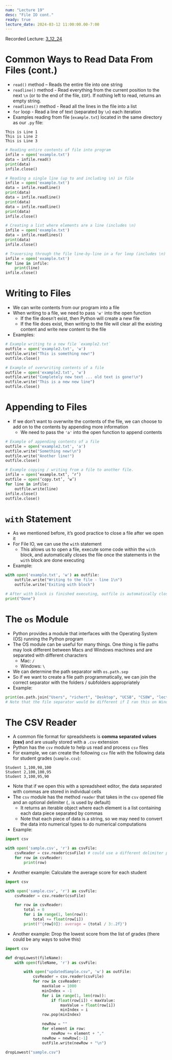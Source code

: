```yaml
---
num: "Lecture 19"
desc: "File IO cont."
ready: true
lecture_date: 2024-03-12 11:00:00.00-7:00
---
```


Recorded Lecture: [3_12_24](https://drive.google.com/file/d/16miYSd-8ky6gYRTMZCDMBv5VsAEnXzgs/view?usp=drive_link)

# Common Ways to Read Data From Files (cont.)
* `read()` method – Reads the entire file into one string
* `readline()` method - Read everything from the current position to the next `\n` (or to the end of the file, `EOF`). If nothing left to read, returns an empty string.
* `readlines()` method - Read all the lines in the file into a list
* `for` loop - Read a line of text (separated by `\n`) each iteration
* Examples reading from file (`example.txt`) located in the same directory as our `.py` file:

```
This is Line 1
This is Line 2
This is Line 3
```

```python
# Reading entire contents of file into program
infile = open('example.txt') 
data = infile.read()
print(data)
infile.close()
```
```python
# Reading a single line (up to and including \n) in file
infile = open('example.txt')
data = infile.readline()
print(data)
data = infile.readline()
print(data)
data = infile.readline()
print(data)
infile.close()
```
```python
# Creating a list where elements are a line (includes \n)
infile = open('example.txt')
data = infile.readlines()
print(data)
infile.close()
```
```python
# Traversing through the file line-by-line in a for loop (includes \n)
infile = open('example.txt')
for line in infile:
	print(line)
infile.close()
```

# Writing to Files

* We can write contents from our program into a file
* When writing to a file, we need to pass `'w'` into the open function
	* If the file doesn’t exist, then Python will create a new file
	* If the file does exist, then writing to the file will clear all the existing content and write new content to the file
* Examples:

```python
# Example writing to a new file `example2.txt`
outfile = open('example2.txt', 'w')
outfile.write("This is something new!")
outfile.close()
```
```python
# Example of overwriting contents of a file
outfile = open('example2.txt', 'w')
outfile.write("Completely new text ... old text is gone!\n")
outfile.write("This is a new new line")
outfile.close()
```

# Appending to Files

* If we don’t want to overwrite the contents of the file, we can choose to add on to the contents by appending more information
	* We need to pass the `'a'` into the open function to append contents

```python
# Example of appending contents of a file
outfile = open('example2.txt', 'a')
outfile.write("Something new!\n")
outfile.write("Another line!")
outfile.close()
```
```python
# Example copying / writing from a file to another file.
infile = open(‘example.txt’, ‘r’)
outfile = open(‘copy.txt’, ‘w’)
for line in infile:
	outfile.write(line)
infile.close()
outfile.close()
```

# `with` Statement

* As we mentioned before, it’s good practice to close a file after we open it
* For File IO, we can use the `with` statement
	* This allows us to open a file, execute some code within the `with` block, and automatically closes the file once the statements in the `with` block are done executing
* Example:

```python
with open('example.txt', 'w') as outfile:
	outfile.write("Writing to the file - line 1\n")
	outfile.write("Exiting with block")

# After with block is finished executing, outfile is automatically closed
print("Done")
```

# The `os` Module

* Python provides a module that interfaces with the Operating System (OS) running the Python program
* The OS module can be useful for many things. One thing is file paths may look different between Macs and Windows machines and are separated with different characters
	* Mac: `/`
	* Windows: `\`
* We can determine the path separator with `os.path.sep`
* So if we want to create a file path programmatically, we can join the correct separator with the folders / subfolders appropriately
* Example:

```python
print(os.path.join("Users", "richert", "Desktop", "UCSB", "CS8W", "lecture.py")) # Users/richert/Desktop/UCSB/CS8W/lecture.py
# Note that the file separator would be different if I ran this on Windows
```

# The CSV Reader
* A common file format for spreadsheets is **comma separated values (csv)** and are usually stored with a `.csv` extension
* Python has the `csv` module to help us read and process `csv` files
* For example, we can create the following `csv` file with the following data for student grades (`sample.csv`):

```
Student 1,100,98,100
Student 2,100,100,95
Student 3,100,95,90
```

* Note that if we open this with a spreadsheet editor, the data separated with commas are stored in individual cells
* The `csv` module has the method `reader` that takes in the `csv` opened file and an optional delimiter (`,` is used by default)
	* It returns an iterable object where each element is a list containing each data piece separated by commas
	* Note that each piece of data is a string, so we may need to convert the data into numerical types to do numerical computations
* Example:

```python
import csv

with open('sample.csv', 'r') as csvFile:
	csvReader = csv.reader(csvFile) # could use a different delimiter param
	for row in csvReader:
		print(row)
```

* Another example: Calculate the average score for each student

```python
import csv

with open('sample.csv', 'r') as csvFile:
	csvReader = csv.reader(csvFile)

	for row in csvReader:
		total = 0
		for i in range(1, len(row)):
			total += float(row[i])
		print(f"{row[0]}: average = {total / 3:.2f}")
```

* Another example: Drop the lowest score from the list of grades (there could be any ways to solve this)

```python
import csv

def dropLowest(fileName):
	with open(fileName, 'r') as csvFile:

		with open("updatedSample.csv", 'w') as outFile:
			csvReader = csv.reader(csvFile)
			for row in csvReader:
				maxValue = 1000
				minIndex = -1
				for i in range(1, len(row)):
					if float(row[i]) < maxValue:
						maxValue = float(row[i])
						minIndex = i
				row.pop(minIndex)

				newRow = ""
				for element in row:
					newRow += element + ","
				newRow = newRow[:-1]
				outFile.write(newRow + "\n")

dropLowest("sample.csv")
```
